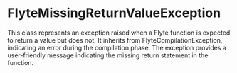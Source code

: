 # FlyteMissingReturnValueException

This class represents an exception raised when a Flyte function is expected to return a value but does not. It inherits from FlyteCompilationException, indicating an error during the compilation phase. The exception provides a user-friendly message indicating the missing return statement in the function.



